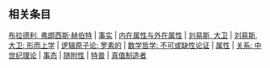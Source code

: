 ## 相关条目

[布拉德利, 弗朗西斯·赫伯特](../bradley/) | [事实](../facts/) | [内在属性与外在属性](../intrinsic-extrinsic/) | [刘易斯, 大卫](../david-lewis/) | [刘易斯, 大卫: 形而上学](../lewis-metaphysics/) | [逻辑原子论: 罗素的](../logical-atomism/) | [数学哲学: 不可或缺性论证](../mathphil-indis/) | [属性](../properties/) | [关系: 中世纪理论](../relations-medieval/) | [事态](../states-of-affairs/) | [随附性](../supervenience/) | [特普](../tropes/) | [真值制造者](../truthmakers/)